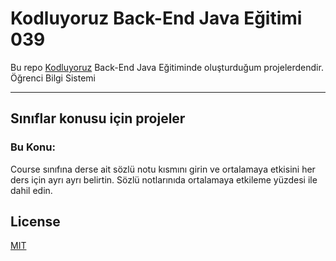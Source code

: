 # Kodluyoruz Back-End Java Eğitimi 039

Bu repo [Kodluyoruz](https://www.kodluyoruz.org) Back-End Java Eğitiminde 
oluşturduğum projelerdendir.
Öğrenci Bilgi Sistemi

---
## Sınıflar konusu için projeler
### Bu Konu:

Course sınıfına derse ait sözlü notu kısmını girin ve ortalamaya etkisini her ders için ayrı ayrı belirtin. Sözlü notlarınıda ortalamaya etkileme yüzdesi ile dahil edin.

## License
[MIT](https://choosealicense.com/licenses/mit/)
